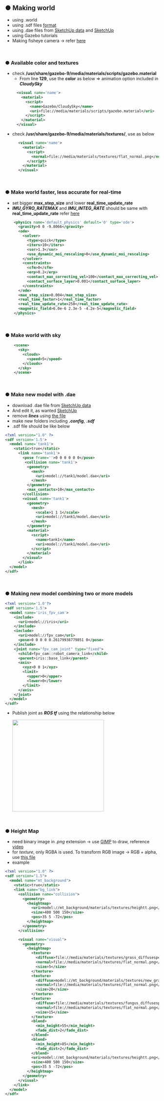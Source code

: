 ## ● Making world
+ using .world
+ using .sdf files [format](http://sdformat.org/spec?ver=1.7&elem=sdf)
+ using .dae files from [SketchUp data](https://3dwarehouse.sketchup.com) and [SketchUp](https://app.sketchup.com/app?hl=en)
+ using Gazebo tutorials
+ Making fisheye camera -> refer [here](https://engcang.github.io/gazebo_fisheye_camera/)

<br>

### ● Available **color** and **textures**
+ check **/usr/share/gazebo-9/media/materials/scripts/gazebo.material**
    + From line **129**, use the **color** as below => animation option included in ***CloudySky***
    ~~~xml
      <visual name='name'>
        <material>
          <script>
            <name>Gazebo/CloudySky</name>
            <uri>file://media/materials/scripts/gazebo.material</uri>
          </script>
        </material>
      </visual>
    ~~~
+ check **/usr/share/gazebo-9/media/materials/textures/**, use as below
~~~xml
      <visual name='name'>
        <material>
          <script>
            <normal>file://media/materials/textures/flat_normal.png</normal>
          </script>
        </material>
      </visual>
~~~

<br>

### ● Make world faster, less accurate for real-time 
+ set bigger **max_step_size** and lower **real_time_update_rate**
+ ***IMU_GYRO_RATEMAX*** and ***IMU_INTEG_RATE*** should be same with **real_time_update_rate** refer [here](https://github.com/PX4/Firmware/issues/15184)
~~~xml
    <physics name='default_physics' default='0' type='ode'>
      <gravity>0 0 -9.8066</gravity>
      <ode>
        <solver>
          <type>quick</type>
          <iters>10</iters>
          <sor>1.3</sor>
          <use_dynamic_moi_rescaling>0</use_dynamic_moi_rescaling>
        </solver>
        <constraints>
          <cfm>0</cfm>
          <erp>0.2</erp>
          <contact_max_correcting_vel>100</contact_max_correcting_vel>
          <contact_surface_layer>0.001</contact_surface_layer>
        </constraints>
      </ode>
      <max_step_size>0.004</max_step_size>
      <real_time_factor>1</real_time_factor>
      <real_time_update_rate>250</real_time_update_rate>
      <magnetic_field>6.0e-6 2.3e-5 -4.2e-5</magnetic_field>
    </physics>
~~~
<br>

### ● Make world with **sky**
~~~xml
    <scene>
      <sky>
        <clouds>
          <speed>5</speed>
        </clouds>
      </sky>
    </scene>
~~~

<br>

### ● Make new model with .dae
+ download .dae file from [SketchUp data](https://3dwarehouse.sketchup.com)
+ And edit it, as wanted [SketchUp](https://app.sketchup.com/app?hl=en)
+ remove ***lines*** using [the file](https://github.com/engcang/mavros-gazebo-application/blob/master/world_making/dae_line_remover.py)
+ make new folders including ***.config***, ***.sdf***
+ .sdf file should be like below
~~~xml
<?xml version="1.0" ?>
<sdf version='1.5'>
  <model name='tank1'>
    <static>true</static>
      <link name='tank1'>
        <pose frame=''>0 0 0 0 0 0</pose>
         <collision name='tank1'>
          <geometry>
            <mesh>
              <uri>model://tank1/model.dae</uri>
            </mesh>
          </geometry>
          <max_contacts>10</max_contacts>
        </collision>
        <visual name='tank1'>
          <geometry>
            <mesh>
              <scale>1 1 1</scale>
              <uri>model://tank1/model.dae</uri>
            </mesh>
          </geometry>
          <material>
            <script>
              <name>tank1</name>
              <uri>model://tank1/model.dae</uri>
            </script>
          </material>
        </visual>
      </link>
  </model>
</sdf>
~~~

<br>

### ● Making new model combining two or more models
~~~xml
<?xml version='1.0'?>
<sdf version='1.5'>
  <model name='iris_fpv_cam'>
    <include>
      <uri>model://iris</uri>
    </include>
    <include>
      <uri>model://fpv_cam</uri>
      <pose>0 0 0 0 0.26179938779851 0</pose>
    </include>
    <joint name="fpv_cam_joint" type="fixed">
      <child>fpv_cam::robot_camera_link</child>
      <parent>iris::base_link</parent>
      <axis>
        <xyz>0 0 1</xyz>
        <limit>
          <upper>0</upper>
          <lower>0</lower>
        </limit>
      </axis>
    </joint>
  </model>
</sdf>
~~~
+ Publish joint as ***ROS tf*** using the relationship below
  <p align="left">
  <img src="https://github.com/engcang/mavros-gazebo-application/blob/master/world_making/tf.png" width="300"/>
  </p>

<br>

### ● Height Map
+ need binary image in *.png* extension -> use [GIMP](https://www.gimp.org/) to draw, reference [video](https://vimeo.com/58409707)
+ for *texture*, only RGBA is used. To transform RGB image -> RGB + alpha, use [this file](https://github.com/engcang/mavros-gazebo-application/blob/master/world_making/rgb2rgba_texture.py)
+ example
~~~xml
<?xml version="1.0" ?>
<sdf version="1.5">
  <model name="mt_background">
    <static>true</static>
    <link name="bg_link">
      <collision name="collision">
        <geometry>
          <heightmap>
            <uri>model://mt_background/materials/textures/heightt.png</uri>
            <size>400 500 150</size>
            <pos>35 5 -72</pos>
          </heightmap>
        </geometry>
      </collision>

      <visual name="visual">
        <geometry>
          <heightmap>
            <texture>
              <diffuse>file://media/materials/textures/grass_diffusespecular.png</diffuse>
              <normal>file://media/materials/textures/flat_normal.png</normal>
              <size>5</size>
            </texture>
            <texture>
              <diffuse>model://mt_background/materials/textures/new_grass_dry.png</diffuse>
              <normal>file://media/materials/textures/flat_normal.png</normal>
              <size>20</size>
            </texture>
            <texture>
              <diffuse>file://media/materials/textures/fungus_diffusespecular.png</diffuse>
              <normal>file://media/materials/textures/flat_normal.png</normal>
              <size>15</size>
            </texture>
            <blend>
              <min_height>55</min_height>
              <fade_dist>2</fade_dist>
            </blend>
            <blend>
              <min_height>85</min_height>
              <fade_dist>2</fade_dist>
            </blend>
            <uri>model://mt_background/materials/textures/heightt.png</uri>
            <size>400 500 150</size>
            <pos>35 5 -72</pos>
          </heightmap>
        </geometry>
      </visual>
    </link>
  </model>
</sdf>
~~~
